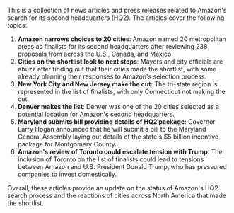 This is a collection of news articles and press releases related to Amazon's search for its second headquarters (HQ2). The articles cover the following topics:

1. **Amazon narrows choices to 20 cities**: Amazon named 20 metropolitan areas as finalists for its second headquarters after reviewing 238 proposals from across the U.S., Canada, and Mexico.
2. **Cities on the shortlist look to next steps**: Mayors and city officials are abuzz after finding out that their cities made the shortlist, with some already planning their responses to Amazon's selection process.
3. **New York City and New Jersey make the cut**: The tri-state region is represented in the list of finalists, with only Connecticut not making the cut.
4. **Denver makes the list**: Denver was one of the 20 cities selected as a potential location for Amazon's second headquarters.
5. **Maryland submits bill providing details of HQ2 package**: Governor Larry Hogan announced that he will submit a bill to the Maryland General Assembly laying out details of the state's $5 billion incentive package for Montgomery County.
6. **Amazon's review of Toronto could escalate tension with Trump**: The inclusion of Toronto on the list of finalists could lead to tensions between Amazon and U.S. President Donald Trump, who has pressured companies to invest domestically.

Overall, these articles provide an update on the status of Amazon's HQ2 search process and the reactions of cities across North America that made the shortlist.